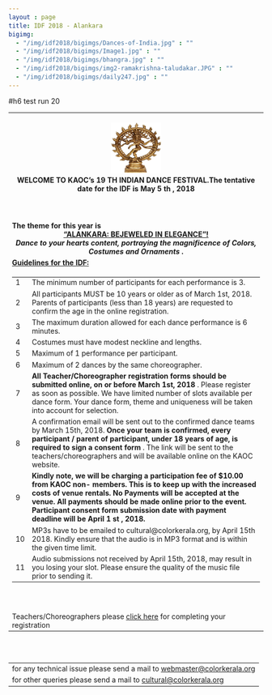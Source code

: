 ```yaml
---
layout : page
title: IDF 2018 - Alankara
bigimg:
  - "/img/idf2018/bigimgs/Dances-of-India.jpg" : ""
  - "/img/idf2018/bigimgs/Image1.jpg" : ""
  - "/img/idf2018/bigimgs/bhangra.jpg" : ""
  - "/img/idf2018/bigimgs/img2-ramakrishna-taludakar.JPG" : ""
  - "/img/idf2018/bigimgs/daily247.jpg" : ""
---
```

#h6 test run 20
<table align="center" style="border:0"> <tr style="border:0"><td align="center" style="border:0"><br/>
  <center><img src="/img/idf2018/nataraja.jpg" width="100" height="100" align="center"></center></td></tr>

 <tr style="border:0;background:transparent">
   <td style="border:0"> 
     <strong> <center>WELCOME TO KAOC’s 19 TH INDIAN DANCE FESTIVAL.The tentative date for the IDF is May 5 th , 2018 </center></strong><br/><br/><br/>
  </td></tr>
  <tr style="border:0;background:transparent">
   <td style="border:0"> 
     <strong> The theme for this year is <br/>
       <center><u> “ALANKARA: BEJEWELED IN ELEGANCE”! </u></<center> <br/> 
         <right><i> Dance to your 
           hearts content, portraying the magnificence of Colors, Costumes and Ornaments </i>.</right> </strong>
  </td></tr>
  <tr style="border:0;background:transparent">
   <td style="border:0"> 
   <strong> <u> Guidelines for the IDF: </u> </strong> 
    </td></tr> 
  <tr style="border:0" ><td style="border:0" >
  <table align="left"><tr>
  <td>1</td><td>The minimum number of participants for each performance is 3.</td>
  </tr>
  <tr>
  <td>2</td><td>All participants MUST be 10 years or older as of March 1st, 2018. Parents of participants (less than 18 years) are requested to confirm the age in the online registration.</td>
  </tr>
  <tr> <td>3</td><td>The maximum duration allowed for each dance performance is 6 minutes. </td> </tr>
    <tr><td>4</td><td>Costumes must have modest neckline and lengths.</td></tr>
    <tr><td>5</td><td>Maximum of 1 performance per participant.</td></tr>
    <tr><td>6</td><td>Maximum of 2 dances by the same choreographer.</td></tr>
    <tr><td>7</td><td> <strong> All Teacher/Choreographer registration forms should be submitted online, on or
      before March 1st, 2018 </strong>. Please register as soon as possible. We have limited number
of slots available per dance form. Your dance form, theme and uniqueness will be
      taken into account for selection.</td></tr>
    <tr><td>8</td><td>A confirmation email will be sent out to the confirmed dance teams by March 15th,
2018. <strong> Once your team is confirmed, every participant / parent of participant, under
      18 years of age, is required to sign a consent form </strong>. The link will be sent to the
      teachers/choreographers and will be available online on the KAOC website.</td></tr>
    <tr><td>9</td><td> <strong> Kindly note, we will be charging a participation fee of $10.00 from KAOC non-
members. This is to keep up with the increased costs of venue rentals. No Payments
will be accepted at the venue. All payments should be made online prior to the
event. Participant consent form submission date with payment deadline will be April
      1 st , 2018.</strong></td></tr>
    <tr><td>10</td><td>MP3s have to be emailed to cultural@colorkerala.org, by April 15th 2018. Kindly
      ensure that the audio is in MP3 format and is within the given time limit.</td></tr>
    <tr><td>11</td><td>Audio submissions not received by April 15th, 2018, may result in you losing your
      slot. Please ensure the quality of the music file prior to sending it.</td></tr>
  </table>
  </td></tr>
  <tr style="border:0;background:transparent">
   <td style="border:0"> <br/><br/>
  <tr style="border:0" ><td style="border:0" > Teachers/Choreographers please <a href="https://docs.google.com/forms/d/1sk9kAEU2zz8JRzBqfmXFotlQ4N1obK539QF4O2ZqaGc/prefill">click here</a> for completing your registration
    </td></tr>
</table>
<br/><br/>
<table>
  <tr style="border:0;background:transparent">
   <td style="border:0">  for any technical issue please send a mail to <u> webmaster@colorkerala.org </u></td></tr>
  <tr style="border:0;background:transparent">
    <td style="border:0">  for other queries please send a mail to <u> cultural@colorkerala.org </u></td></tr>
  </table>

